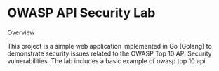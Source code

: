 # OWASP API Security Lab

Overview

This project is a simple web application implemented in Go (Golang) to demonstrate security issues related to the OWASP Top 10 API Security vulnerabilities. The lab includes a basic example of owasp top 10 api
